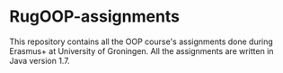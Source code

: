 # RugOOP-assignments

This repository contains all the OOP course's assignments done during Erasmus+ at University of Groningen.
All the assignments are written in Java version 1.7.
